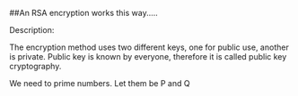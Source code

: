 ##An RSA encryption works this way.....

Description:
<p>The encryption method uses two different keys, one for public use, another is private. Public key is known by everyone, therefore it is 
called public key cryptography.</p>
We need to prime numbers. Let them be P and Q
